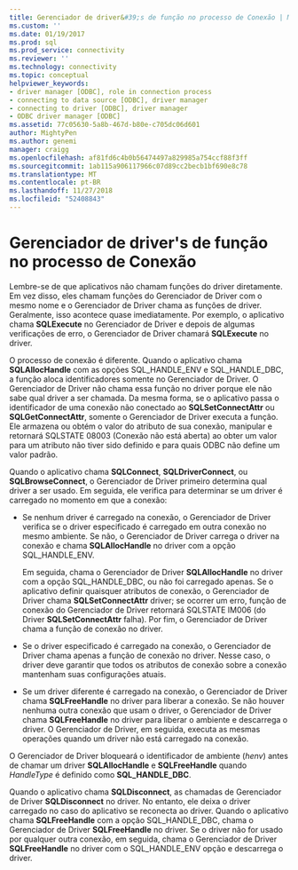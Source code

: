 ```yaml
---
title: Gerenciador de driver&#39;s de função no processo de Conexão | Microsoft Docs
ms.custom: ''
ms.date: 01/19/2017
ms.prod: sql
ms.prod_service: connectivity
ms.reviewer: ''
ms.technology: connectivity
ms.topic: conceptual
helpviewer_keywords:
- driver manager [ODBC], role in connection process
- connecting to data source [ODBC], driver manager
- connecting to driver [ODBC], driver manager
- ODBC driver manager [ODBC]
ms.assetid: 77c05630-5a8b-467d-b80e-c705dc06d601
author: MightyPen
ms.author: genemi
manager: craigg
ms.openlocfilehash: af81fd6c4b0b56474497a829985a754ccf88f3ff
ms.sourcegitcommit: 1ab115a906117966c07d89cc2becb1bf690e8c78
ms.translationtype: MT
ms.contentlocale: pt-BR
ms.lasthandoff: 11/27/2018
ms.locfileid: "52408843"
---
```

# <a name="driver-manager39s-role-in-the-connection-process"></a>Gerenciador de driver&#39;s de função no processo de Conexão
Lembre-se de que aplicativos não chamam funções do driver diretamente. Em vez disso, eles chamam funções do Gerenciador de Driver com o mesmo nome e o Gerenciador de Driver chama as funções de driver. Geralmente, isso acontece quase imediatamente. Por exemplo, o aplicativo chama **SQLExecute** no Gerenciador de Driver e depois de algumas verificações de erro, o Gerenciador de Driver chamará **SQLExecute** no driver.  
  
 O processo de conexão é diferente. Quando o aplicativo chama **SQLAllocHandle** com as opções SQL_HANDLE_ENV e SQL_HANDLE_DBC, a função aloca identificadores somente no Gerenciador de Driver. O Gerenciador de Driver não chama essa função no driver porque ele não sabe qual driver a ser chamada. Da mesma forma, se o aplicativo passa o identificador de uma conexão não conectado ao **SQLSetConnectAttr** ou **SQLGetConnectAttr**, somente o Gerenciador de Driver executa a função. Ele armazena ou obtém o valor do atributo de sua conexão, manipular e retornará SQLSTATE 08003 (Conexão não está aberta) ao obter um valor para um atributo não tiver sido definido e para quais ODBC não define um valor padrão.  
  
 Quando o aplicativo chama **SQLConnect**, **SQLDriverConnect**, ou **SQLBrowseConnect**, o Gerenciador de Driver primeiro determina qual driver a ser usado. Em seguida, ele verifica para determinar se um driver é carregado no momento em que a conexão:  
  
-   Se nenhum driver é carregado na conexão, o Gerenciador de Driver verifica se o driver especificado é carregado em outra conexão no mesmo ambiente. Se não, o Gerenciador de Driver carrega o driver na conexão e chama **SQLAllocHandle** no driver com a opção SQL_HANDLE_ENV.  
  
     Em seguida, chama o Gerenciador de Driver **SQLAllocHandle** no driver com a opção SQL_HANDLE_DBC, ou não foi carregado apenas. Se o aplicativo definir quaisquer atributos de conexão, o Gerenciador de Driver chama **SQLSetConnectAttr** driver; se ocorrer um erro, função de conexão do Gerenciador de Driver retornará SQLSTATE IM006 (do Driver  **SQLSetConnectAttr** falha). Por fim, o Gerenciador de Driver chama a função de conexão no driver.  
  
-   Se o driver especificado é carregado na conexão, o Gerenciador de Driver chama apenas a função de conexão no driver. Nesse caso, o driver deve garantir que todos os atributos de conexão sobre a conexão mantenham suas configurações atuais.  
  
-   Se um driver diferente é carregado na conexão, o Gerenciador de Driver chama **SQLFreeHandle** no driver para liberar a conexão. Se não houver nenhuma outra conexão que usam o driver, o Gerenciador de Driver chama **SQLFreeHandle** no driver para liberar o ambiente e descarrega o driver. O Gerenciador de Driver, em seguida, executa as mesmas operações quando um driver não está carregado na conexão.  
  
 O Gerenciador de Driver bloqueará o identificador de ambiente (*henv*) antes de chamar um driver **SQLAllocHandle** e **SQLFreeHandle** quando *HandleType* é definido como **SQL_HANDLE_DBC**.  
  
 Quando o aplicativo chama **SQLDisconnect**, as chamadas de Gerenciador de Driver **SQLDisconnect** no driver. No entanto, ele deixa o driver carregado no caso do aplicativo se reconecta ao driver. Quando o aplicativo chama **SQLFreeHandle** com a opção SQL_HANDLE_DBC, chama o Gerenciador de Driver **SQLFreeHandle** no driver. Se o driver não for usado por qualquer outra conexão, em seguida, chama o Gerenciador de Driver **SQLFreeHandle** no driver com o SQL_HANDLE_ENV opção e descarrega o driver.
